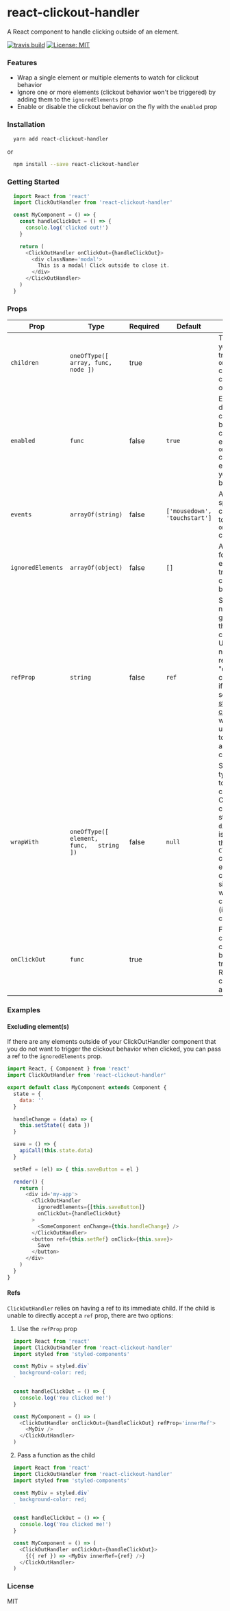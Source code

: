 # react-clickout-handler

A React component to handle clicking outside of an element.

[![travis build](https://img.shields.io/travis/k2p-ed/react-clickout-handler.svg?style=flat-square)](https://travis-ci.org/k2p-ed/react-clickout-handler)
[![License: MIT](https://img.shields.io/badge/License-MIT-yellow.svg?style=flat-square)](https://opensource.org/licenses/MIT)

### Features

* Wrap a single element or multiple elements to watch for clickout behavior
* Ignore one or more elements (clickout behavior won't be triggered) by adding them to the `ignoredElements` prop
* Enable or disable the clickout behavior on the fly with the `enabled` prop

### Installation

```sh
  yarn add react-clickout-handler
```

or

```sh
  npm install --save react-clickout-handler
```

### Getting Started

```js
  import React from 'react'
  import ClickOutHandler from 'react-clickout-handler'

  const MyComponent = () => {
    const handleClickOut = () => {
      console.log('clicked out!')
    }

    return (
      <ClickOutHandler onClickOut={handleClickOut}>
        <div className='modal'>
          This is a modal! Click outside to close it.
        </div>
      </ClickOutHandler>
    )
  }
```

### Props

| Prop | Type | Required | Default | Description |
|-------------------|----------------------------------------------|----------|---------|--------------------------------------------------------------------------------------------------------------------------------------------------------------------------------------------------------------------------------------------------------------------------------------------------------|
| `children` | `oneOfType([   array, func, node ])` | true |  | The element(s) you want to trigger the `onClickOut` callback when clicked outside of |
| `enabled` | `func` | false | `true` | Enables or disables the clickout behavior. This can be useful to ensure the `onClickOut` callback is only executed when you want it to be. |
| `events` | `arrayOf(string)` | false | `['mousedown', 'touchstart']` | Allows for specifying custom events to trigger the `onClickOut` callback |
| `ignoredElements` | `arrayOf(object)` | false | `[]` | An array of refs for elements to exclude from triggering the clickout behavior |
| `refProp` | `string` | false | `ref` | Specify a prop name to use for getting a ref to the wrapped component. Useful if you need to get the ref for a "composed" component, or if you're using something like [styled-components](https://www.styled-components.com/), which requires use of `innerRef` to get the ref of a styled component. |
| `wrapWith` | `oneOfType([   element,   func,   string ])` | false | `null` | Specify what type of element to wrap the children with. Can be a React component or string such as `div`.  If this prop is not provided, the `ClickOutHandler` component will either clone the child element (if single child) or wrap the children in a `div` (if multiple children). |
| `onClickOut` | `func` | true |  | Function to be called when the clickout behavior is triggered. Receives the click event as an argument. |

### Examples

#### Excluding element(s)

If there are any elements outside of your ClickOutHandler component that you do not want to trigger the clickout behavior when clicked, you can pass a ref to the `ignoredElements` prop.

```js
import React, { Component } from 'react'
import ClickOutHandler from 'react-clickout-handler'

export default class MyComponent extends Component {
  state = {
    data: ''
  }

  handleChange = (data) => {
    this.setState({ data })
  }

  save = () => {
    apiCall(this.state.data)
  }

  setRef = (el) => { this.saveButton = el }

  render() {
    return (
      <div id='my-app'>
        <ClickOutHandler
          ignoredElements={[this.saveButton]}
          onClickOut={handleClickOut}
        >
          <SomeComponent onChange={this.handleChange} />
        </ClickOutHandler>
        <button ref={this.setRef} onClick={this.save}>
          Save
        </button>
      </div>
    )
  }
}
```

#### Refs

`ClickOutHandler` relies on having a ref to its immediate child. If the child is unable to directly accept a `ref` prop, there are two options:

1. Use the `refProp` prop

```js
  import React from 'react'
  import ClickOutHandler from 'react-clickout-handler'
  import styled from 'styled-components'

  const MyDiv = styled.div`
    background-color: red;
  `

  const handleClickOut = () => {
    console.log('You clicked me!')
  }

  const MyComponent = () => (
    <ClickOutHandler onClickOut={handleClickOut} refProp='innerRef'>
      <MyDiv />
    </ClickOutHandler>
  )
```

2. Pass a function as the child

```js
  import React from 'react'
  import ClickOutHandler from 'react-clickout-handler'
  import styled from 'styled-components'

  const MyDiv = styled.div`
    background-color: red;
  `

  const handleClickOut = () => {
    console.log('You clicked me!')
  }

  const MyComponent = () => (
    <ClickOutHandler onClickOut={handleClickOut}>
      {({ ref }) => <MyDiv innerRef={ref} />}
    </ClickOutHandler>
  )
```

### License

MIT
